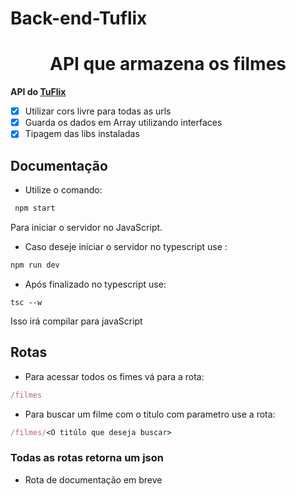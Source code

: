 # Back-end-Tuflix


<h1 align="center">API que armazena os filmes</h1>

**API do [TuFlix](https://github.com/MatheusVict/TuFlix)**

- [x] Utilizar cors livre para todas as urls
- [x] Guarda os dados em Array utilizando interfaces
- [x] Tipagem das libs instaladas

## Documentação

- Utilize o comando:
```ruby
 npm start
```
Para iniciar o servidor no JavaScript.

- Caso deseje iniciar o servidor no typescript use :
```ruby
npm run dev
```
- Após finalizado no typescript use:
```
tsc --w
```
Isso irá compilar para javaScript

## Rotas

- Para acessar todos os fimes vá para a rota:

```ruby
/filmes
```

- Para buscar um filme com o titulo com parametro use a rota:

```ruby
/filmes/<O titúlo que deseja buscar>
```
### Todas as rotas retorna um json

- Rota de documentação em breve
